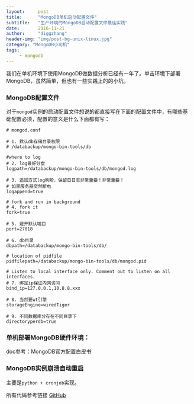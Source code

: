 ```yaml
---
layout:     post
title:      "MongoDB单机启动配置文件"
subtitle:   "生产环境的MongoDB启动配置文件最佳实践"
date:       2016-11-21
author:     "diggzhang"
header-img: "img/post-bg-unix-linux.jpg"
category: "MongoDB小司机"
tags:
     - mongodb
---
```


我们在单机环境下使用MongoDB做数据分析已经有一年了。单击环境下部署MongoDB，虽然简单，但也有一些实践上的的小坑。


### MongoDB配置文件

对于`mongod`实例的启动配置文件想说的都直接写在下面的配置文件中，有哪些基础配置必须，配置的意义是什么下面都有写：

```shell
# mongod.conf

# 1. 默认db存储目录权限
# /databackup/mongo-bin-tools/db

#where to log
# 2. log最好分盘
logpath=/databackup/mongo-bin-tools/db/mongod.log

# 3. 追加方式log刷盼，保留日日志非常重要！非常重要！
# 如果服务器突然断电
logappend=true

# fork and run in background
# 4. fork it
fork=true

# 5. 避开默认端口
port=27018

# 6. db目录
dbpath=/databackup/mongo-bin-tools/db/

# location of pidfile
pidfilepath=/databackup/mongo-bin-tools/db/mongod.pid

# Listen to local interface only. Comment out to listen on all interfaces.
# 7. 绑定ip保证内网访问
bind_ip=127.0.0.1,10.8.8.xxx

# 8. 当然要wt引擎
storageEngine=wiredTiger

# 9. 不同数据库分存在不同目录下
directoryperdb=true
```

### 单机部署MongoDB硬件环境：

doc参考：MongoDB官方配置白皮书

### MongoDB实例崩溃自动重启

主要是`python + cronjob`实现。

所有代码参考链接 [GitHub](https://github.com/diggzhang/mongodbInstanceMonitStuff)
